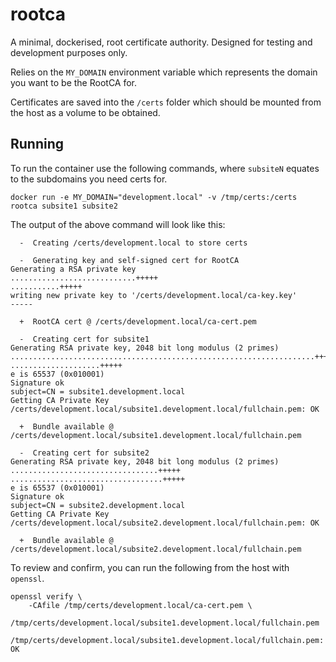 # rootca
A minimal, dockerised, root certificate authority. Designed for testing and development purposes only.

Relies on the `MY_DOMAIN` environment variable which represents the domain you want to be the RootCA for.

Certificates are saved into the `/certs` folder which should be mounted from the host as a volume to be obtained.

## Running
To run the container use the following commands, where `subsiteN` equates to the subdomains you need certs for.

```
docker run -e MY_DOMAIN="development.local" -v /tmp/certs:/certs rootca subsite1 subsite2
```

The output of the above command will look like this:

```
  -  Creating /certs/development.local to store certs

  -  Generating key and self-signed cert for RootCA
Generating a RSA private key
............................+++++
...........+++++
writing new private key to '/certs/development.local/ca-key.key'
-----

  +  RootCA cert @ /certs/development.local/ca-cert.pem

  -  Creating cert for subsite1
Generating RSA private key, 2048 bit long modulus (2 primes)
....................................................................+++++
....................+++++
e is 65537 (0x010001)
Signature ok
subject=CN = subsite1.development.local
Getting CA Private Key
/certs/development.local/subsite1.development.local/fullchain.pem: OK

  +  Bundle available @ /certs/development.local/subsite1.development.local/fullchain.pem

  -  Creating cert for subsite2
Generating RSA private key, 2048 bit long modulus (2 primes)
.................................+++++
..................................+++++
e is 65537 (0x010001)
Signature ok
subject=CN = subsite2.development.local
Getting CA Private Key
/certs/development.local/subsite2.development.local/fullchain.pem: OK

  +  Bundle available @ /certs/development.local/subsite2.development.local/fullchain.pem
```

To review and confirm, you can run the following from the host with `openssl`.

```
openssl verify \
    -CAfile /tmp/certs/development.local/ca-cert.pem \
    /tmp/certs/development.local/subsite1.development.local/fullchain.pem

/tmp/certs/development.local/subsite1.development.local/fullchain.pem: OK
```